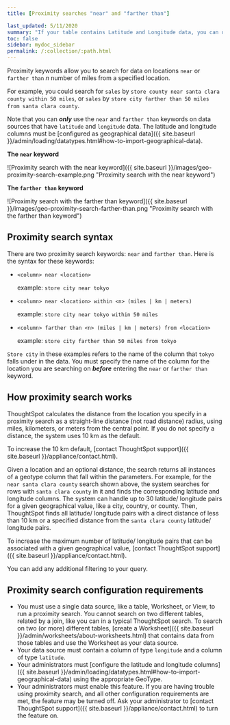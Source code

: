 ```yaml
---
title: [Proximity searches "near" and "farther than"]

last_updated: 5/11/2020
summary: "If your table contains Latitude and Longitude data, you can use proximity searches that find entities related to each other by location."
toc: false
sidebar: mydoc_sidebar
permalink: /:collection/:path.html
---
```

Proximity keywords allow you to search for data on locations `near` or `farther than` *n* number of miles from a specified location.

For example, you could search for `sales` by `store county near santa clara county within 50 miles`, or `sales` by `store city farther than 50 miles from santa clara county`.

Note that you can ***only*** use the `near` and `farther than` keywords on data sources that have `latitude` and `longitude` data. The latitude and longitude columns must be [configured as geographical data]({{ site.baseurl }}/admin/loading/datatypes.html#how-to-import-geographical-data).

**The `near` keyword**

![Proximity search with the near keyword]({{ site.baseurl }}/images/geo-proximity-search-example.png "Proximity search with the near keyword")

**The `farther than` keyword**

![Proximity search with the farther than keyword]({{ site.baseurl }}/images/geo-proximity-search-farther-than.png "Proximity search with the farther than keyword")

## Proximity search syntax

There are two proximity search keywords: `near` and `farther than`. Here is the syntax for these keywords:

-   `<column> near <location>`<br>

    example: `store city near tokyo`

-   `<column> near <location> within <n> (miles | km | meters)`<br>

    example: `store city near tokyo within 50 miles`

-   `<column> farther than <n> (miles | km | meters) from <location>`<br>

    example: `store city farther than 50 miles from tokyo`

`Store city` in these examples refers to the name of the column that `tokyo` falls under in the data. You must specify the name of the column for the location you are searching on ***before*** entering the `near` or `farther than` keyword.

## How proximity search works

ThoughtSpot calculates the distance from the location you specify in a proximity search as a straight-line distance (not road distance) radius, using miles, kilometers, or meters from the central point. If you do not specify a distance, the system uses 10 km as the default.

To increase the 10 km default, [contact ThoughtSpot support]({{ site.baseurl }}/appliance/contact.html).

Given a location and an optional distance, the search returns all instances of a geotype column that fall within the parameters. For example, for the `near santa clara county` search shown above, the system searches for rows with `santa clara county` in it and finds the corresponding latitude and longitude columns. The system can handle up to 30 latitude/ longitude pairs for a given geographical value, like a city, country, or county. Then, ThoughtSpot finds all latitude/ longitude pairs with a direct distance of less than 10 km or a specified distance from the `santa clara county` latitude/ longitude pairs.

To increase the maximum number of latitude/ longitude pairs that can be associated with a given geographical value, [contact ThoughtSpot support]({{ site.baseurl }}/appliance/contact.html).

You can add any additional filtering to your query.

## Proximity search configuration requirements

* You must use a single data source, like a table, Worksheet, or View, to run a proximity search. You cannot search on two different tables, related by a join, like you can in a typical ThoughtSpot search. To search on two (or more) different tables, [create a Worksheet]({{ site.baseurl }}/admin/worksheets/about-worksheets.html) that contains data from those tables and use the Worksheet as your data source.
* Your data source must contain a column of type `longitude` and a column of type `latitude`.
* Your administrators must [configure the latitude and longitude columns]({{ site.baseurl }}/admin/loading/datatypes.html#how-to-import-geographical-data) using the
appropriate GeoType.
* Your administrators must enable this feature. If you are having trouble using proximity search, and all other configuration requirements are met, the feature may be turned off. Ask your administrator to [contact ThoughtSpot support]({{ site.baseurl }}/appliance/contact.html) to turn the feature on.
